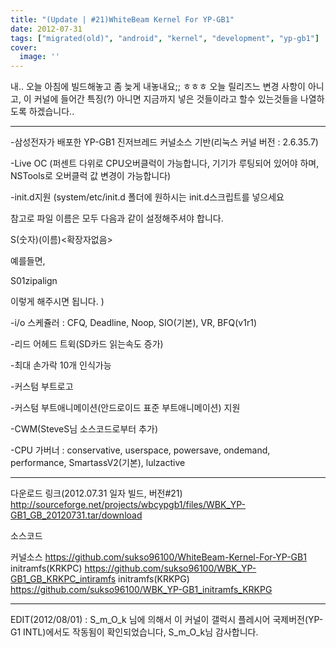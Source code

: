 ```yaml
---
title: "(Update | #21)WhiteBeam Kernel For YP-GB1"
date: 2012-07-31
tags: ["migrated(old)", "android", "kernel", "development", "yp-gb1"]
cover:
  image: ''
---
```


내.. 오늘 아침에 빌드해놓고 좀 늦게 내놓내요;; ㅎㅎㅎ
오늘 릴리즈느 변경 사항이 아니고, 이 커널에 들어간 특징(?)
아니면 지금까지 넣은 것들이라고 할수 있는것들을 나열하도록 하겠습니다..

-------------------------------------------------------------------------------------------------------------------------

-삼성전자가 배포한 YP-GB1 진저브레드 커널소스 기반(리눅스 커널 버전 : 2.6.35.7)

-Live OC (퍼센트 다위로 CPU오버클럭이 가능합니다, 기기가 루팅되어 있어야 하며, NSTools로 오버클럭 값 변경이 가능합니다)

-init.d지원 (system/etc/init.d 폴더에 원하시는 init.d스크립트를 넣으세요

참고로 파일 이름은 모두 다음과 같이 설정해주셔야 합니다.

S(숫자)(이름)<확장자없음>

예를들면,

S01zipalign

이렇게 해주시면 됩니다. )

-i/o 스케쥴러 : CFQ, Deadline, Noop, SIO(기본), VR, BFQ(v1r1)

-리드 어헤드 트윅(SD카드 읽는속도 증가)

-최대 손가락 10개 인식가능

-커스텀 부트로고

-커스텀 부트애니메이션(안드로이드 표준 부트애니메이션) 지원

-CWM(SteveS님 소스코드로부터 추가)

-CPU 가버너 : conservative, userspace, powersave, ondemand, performance, SmartassV2(기본), lulzactive


-------------------------------------------------------------------------------------------------------------------------

다운로드 링크(2012.07.31 일자 빌드, 버전#21)
http://sourceforge.net/projects/wbcypgb1/files/WBK_YP-GB1_GB_20120731.tar/download

소스코드

커널소스 https://github.com/sukso96100/WhiteBeam-Kernel-For-YP-GB1
initramfs(KRKPC)  https://github.com/sukso96100/WBK_YP-GB1_GB_KRKPC_intiramfs
initramfs(KRKPG) https://github.com/sukso96100/WBK_YP-GB1_initramfs_KRKPG

-------------------------------------------------------------------------------------------------------------------------

EDIT(2012/08/01) : S_m_O_k   님에 의해서
이 커널이 갤럭시 플레시어 국제버전(YP-G1 INTL)에서도 작동됨이 확인되었습니다,
S_m_O_k님 감사합니다.
